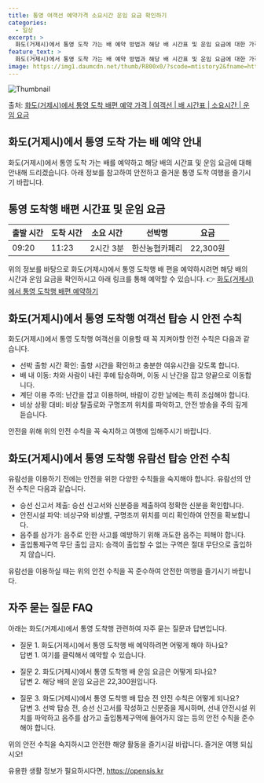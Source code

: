 ```yaml
---
title: 통영 여객선 예약가격 소요시간 운임 요금 확인하기
categories:
  - 일상
excerpt: >
  화도(거제시)에서 통영 도착 가는 배 예약 방법과 해당 배 시간표 및 운임 요금에 대한 가격 정보를 안내 드리겠습니다. 안전하고 재밋는 통영 도착행 여행을 위해 아래 정보 참고하시기 바랍니다. 통영 도착행 배편 예약하기 👈 클릭화도(거제시)에서 통영 도착행 배 시간표출발 시간도착 시간소요 시간선박명요금09:2011:232시간 3분한산농협카페리22,300원통영 도착행 배편 예약하기 👈 클릭화도(거제시)에서 통영 도착행 여객선 탑승 시 이용수칙화도(거제시)에서 통영 도착행 여객선을 이용할 때 꼭 지켜야할 안전 수칙들을 알아봅시다. 주요 안전 수칙 요약:선박 출항 시간 확인: 출항 시간을 확인하고 충분한 여유시간을 갖도록 합니다.배 내 이동: 차와 사람이 내린 후에 탑승하며, 이동 시 난간을 잡고 양끝으로 이..
feature_text: >
  화도(거제시)에서 통영 도착 가는 배 예약 방법과 해당 배 시간표 및 운임 요금에 대한 가격 정보를 안내 드리겠습니다. 안전하고 재밋는 통영 도착행 여행을 위해 아래 정보 참고하시기 바랍니다. 통영 도착행 배편 예약하기 👈 클릭화도(거제시)에서 통영 도착행 배 시간표출발 시간도착 시간소요 시간선박명요금09:2011:232시간 3분한산농협카페리22,300원통영 도착행 배편 예약하기 👈 클릭화도(거제시)에서 통영 도착행 여객선 탑승 시 이용수칙화도(거제시)에서 통영 도착행 여객선을 이용할 때 꼭 지켜야할 안전 수칙들을 알아봅시다. 주요 안전 수칙 요약:선박 출항 시간 확인: 출항 시간을 확인하고 충분한 여유시간을 갖도록 합니다.배 내 이동: 차와 사람이 내린 후에 탑승하며, 이동 시 난간을 잡고 양끝으로 이..
image: https://img1.daumcdn.net/thumb/R800x0/?scode=mtistory2&fname=https%3A%2F%2Fblog.kakaocdn.net%2Fdn%2FDYSzZ%2FbtsHCrH79t4%2FkUpA4oWOLUVoUXHlkmaofK%2Fimg.webp
---
```


![Thumbnail](https://img1.daumcdn.net/thumb/R800x0/?scode=mtistory2&fname=https%3A%2F%2Fblog.kakaocdn.net%2Fdn%2FDYSzZ%2FbtsHCrH79t4%2FkUpA4oWOLUVoUXHlkmaofK%2Fimg.webp)

<p>출처: <a href="https://opensis.kr/entry/%ED%99%94%EB%8F%84%EA%B1%B0%EC%A0%9C%EC%8B%9C%EC%97%90%EC%84%9C-%ED%86%B5%EC%98%81-%EB%8F%84%EC%B0%A9-%EB%B0%B0%ED%8E%B8-%EC%98%88%EC%95%BD-%EA%B0%80%EA%B2%A9-%EC%97%AC%EA%B0%9D%EC%84%A0-%EB%B0%B0-%EC%8B%9C%EA%B0%84%ED%91%9C-%EC%86%8C%EC%9A%94%EC%8B%9C%EA%B0%84-%EC%9A%B4%EC%9E%84-%EC%9A%94%EA%B8%88" rel="dofollow">화도(거제시)에서 통영 도착 배편 예약 가격 | 여객선 | 배 시간표 | 소요시간 | 운임 요금</a> </p>

## 화도(거제시)에서 통영 도착 가는 배 예약 안내

화도(거제시)에서 통영 도착 가는 배를 예약하고 해당 배의 시간표 및 운임 요금에 대해 안내해 드리겠습니다. 아래 정보를 참고하여 안전하고
즐거운 통영 도착 여행을 즐기시기 바랍니다.

## 통영 도착행 배편 시간표 및 운임 요금

**출발 시간** | **도착 시간** | **소요 시간** | **선박명** | **요금**  
---|---|---|---|---  
09:20 | 11:23 | 2시간 3분 | 한산농협카페리 | 22,300원  
  
위의 정보를 바탕으로 화도(거제시)에서 통영 도착행 배 편을 예약하시려면 해당 배의 시간과 운임 요금을 확인하시고 아래 링크를 통해 예약할
수 있습니다. 👉 [화도(거제시)에서 통영 도착행 배편 예약하기](https://www.bookinglink.com)

## 화도(거제시)에서 통영 도착행 여객선 탑승 시 안전 수칙

화도(거제시)에서 통영 도착행 여객선을 이용할 때 꼭 지켜야할 안전 수칙은 다음과 같습니다.

  * 선박 출항 시간 확인: 출항 시간을 확인하고 충분한 여유시간을 갖도록 합니다.
  * 배 내 이동: 차와 사람이 내린 후에 탑승하며, 이동 시 난간을 잡고 양끝으로 이동합니다.
  * 계단 이용 주의: 난간을 잡고 이용하며, 바람이 강한 날에는 특히 조심해야 합니다.
  * 비상 상황 대비: 비상 탈출로와 구명조끼 위치를 파악하고, 안전 방송을 주의 깊게 듣습니다.

안전을 위해 위의 안전 수칙을 꼭 숙지하고 여행에 임해주시기 바랍니다.

## 화도(거제시)에서 통영 도착행 유람선 탑승 안전 수칙

유람선을 이용하기 전에는 안전을 위한 다양한 수칙들을 숙지해야 합니다. 유람선의 안전 수칙은 다음과 같습니다.

  * 승선 신고서 제출: 승선 신고서와 신분증을 제출하여 정확한 신분을 확인합니다.
  * 안전시설 파악: 비상구와 비상벨, 구명조끼 위치를 미리 확인하여 안전을 확보합니다.
  * 음주를 삼가기: 음주로 인한 사고를 예방하기 위해 과도한 음주는 피해야 합니다.
  * 출입통제구역 무단 출입 금지: 승객이 출입할 수 없는 구역은 절대 무단으로 출입하지 않습니다.

유람선을 이용하실 때는 위의 안전 수칙을 꼭 준수하여 안전한 여행을 즐기시기 바랍니다.

## 자주 묻는 질문 FAQ

아래는 화도(거제시)에서 통영 도착행 관련하여 자주 묻는 질문과 답변입니다.

  * 질문 1. 화도(거제시)에서 통영 도착행 배 예약하려면 어떻게 해야 하나요?   
답변 1. 여기를 클릭해서 예약할 수 있습니다.

  * 질문 2. 화도(거제시)에서 통영 도착행 배 운임 요금은 어떻게 되나요?   
답변 2. 해당 배의 운임 요금은 22,300원입니다.

  * 질문 3. 화도(거제시)에서 통영 도착행 배 탑승 전 안전 수칙은 어떻게 되나요?   
답변 3. 선박 탑승 전, 승선 신고서를 작성하고 신분증을 제시하며, 선내 안전시설 위치를 파악하고 음주를 삼가고 출입통제구역에 들어가지
않는 등의 안전 수칙을 준수해야 합니다.

위의 안전 수칙을 숙지하시고 안전한 해양 활동을 즐기시길 바랍니다. 즐거운 여행 되십시오!

 

유용한 생활 정보가 필요하시다면, <a href="https://opensis.kr" rel="dofollow">https://opensis.kr</a>


